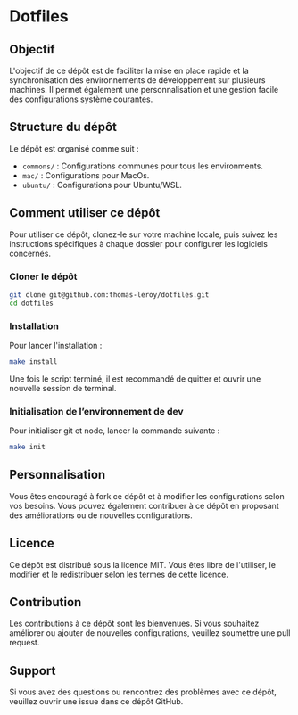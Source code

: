 # Dotfiles

## Objectif
L'objectif de ce dépôt est de faciliter la mise en place rapide et la synchronisation des environnements de développement sur plusieurs machines. Il permet également une personnalisation et une gestion facile des configurations système courantes.

## Structure du dépôt
Le dépôt est organisé comme suit :
- `commons/` : Configurations communes pour tous les environments.
- `mac/` : Configurations pour MacOs.
- `ubuntu/` : Configurations pour Ubuntu/WSL.

## Comment utiliser ce dépôt
Pour utiliser ce dépôt, clonez-le sur votre machine locale, puis suivez les instructions spécifiques à chaque dossier pour configurer les logiciels concernés.

### Cloner le dépôt

```bash
git clone git@github.com:thomas-leroy/dotfiles.git
cd dotfiles
```

### Installation

Pour lancer l'installation :

```bash
make install
```
Une fois le script terminé, il est recommandé de quitter et ouvrir une nouvelle session de terminal.

### Initialisation de l’environnement de dev

Pour initialiser git et node, lancer la commande suivante : 

```bash
make init
```

## Personnalisation
Vous êtes encouragé à fork ce dépôt et à modifier les configurations selon vos besoins. Vous pouvez également contribuer à ce dépôt en proposant des améliorations ou de nouvelles configurations.

## Licence
Ce dépôt est distribué sous la licence MIT. Vous êtes libre de l'utiliser, le modifier et le redistribuer selon les termes de cette licence.

## Contribution
Les contributions à ce dépôt sont les bienvenues. Si vous souhaitez améliorer ou ajouter de nouvelles configurations, veuillez soumettre une pull request.

## Support
Si vous avez des questions ou rencontrez des problèmes avec ce dépôt, veuillez ouvrir une issue dans ce dépôt GitHub.
